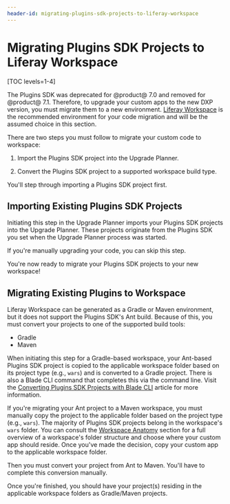 ```yaml
---
header-id: migrating-plugins-sdk-projects-to-liferay-workspace
---
```


# Migrating Plugins SDK Projects to Liferay Workspace

[TOC levels=1-4]

The Plugins SDK was deprecated for @product@ 7.0 and removed for @product@ 7.1.
Therefore, to upgrade your custom apps to the new DXP version, you must migrate them
to a new environment. 
[Liferay Workspace](/docs/7-2/reference/-/knowledge_base/r/liferay-workspace) is
the recommended environment for your code migration and will be the assumed
choice in this section.

There are two steps you must follow to migrate your custom code to workspace:

1. Import the Plugins SDK project into the Upgrade Planner.

2. Convert the Plugins SDK project to a supported workspace build type.

You'll step through importing a Plugins SDK project first.

## Importing Existing Plugins SDK Projects

Initiating this step in the Upgrade Planner imports your Plugins SDK
projects into the Upgrade Planner. These projects originate from the
Plugins SDK you set when the Upgrade Planner process was started.

If you're manually upgrading your code, you can skip this step.

You're now ready to migrate your Plugins SDK projects to your new workspace!

## Migrating Existing Plugins to Workspace

Liferay Workspace can be generated as a Gradle or Maven environment, but it does
not support the Plugins SDK's Ant build. Because of this, you must convert your
projects to one of the supported build tools:

- Gradle
- Maven

When initiating this step for a Gradle-based workspace, your Ant-based Plugins
SDK project is copied to the applicable workspace folder based on its project
type (e.g., `wars`) and is converted to a Gradle project. There is also a Blade
CLI command that completes this via the command line. Visit the
[Converting Plugins SDK Projects with Blade CLI](/docs/7-2/reference/-/knowledge_base/r/converting-plugins-sdk-projects-with-blade-cli)
article for more information.

If you're migrating your Ant project to a Maven workspace, you must manually
copy the project to the applicable folder based on the project type (e.g.,
`wars`). The majority of Plugins SDK projects belong in the workspace's `wars`
folder. You can consult the
[Workspace Anatomy](/docs/7-2/reference/-/knowledge_base/r/liferay-workspace#workspace-anatomy)
section for a full overview of a workspace's folder structure and choose where
your custom app should reside. Once you've made the decision, copy your custom
app to the applicable workspace folder.

Then you must convert your project from Ant to Maven. You'll have to
complete this conversion manually.

Once you're finished, you should have your project(s) residing in the applicable
workspace folders as Gradle/Maven projects.
